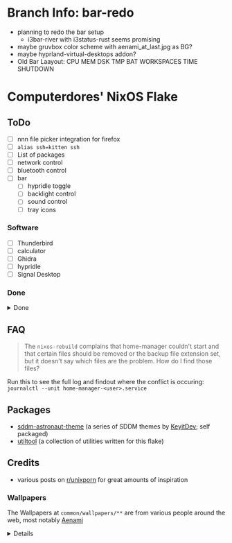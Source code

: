 # Branch Info: bar-redo
- planning to redo the bar setup
  - i3bar-river with i3status-rust seems promising
- maybe gruvbox color scheme with aenami\_at\_last.jpg as BG?
- maybe hyprland-virtual-desktops addon?
- Old Bar Laayout: CPU MEM DSK TMP BAT        WORKSPACES        TIME SHUTDOWN

# Computerdores' NixOS Flake
## ToDo
- [ ] nnn file picker integration for firefox
- [ ] `alias ssh=kitten ssh`
- [ ] List of packages
- [ ] network control
- [ ] bluetooth control
- [ ] bar
  - [ ] hypridle toggle
  - [ ] backlight control
  - [ ] sound control
  - [ ] tray icons

### Software
- [ ] Thunderbird
- [ ] calculator
- [ ] Ghidra
- [ ] hypridle
- [ ] Signal Desktop

### Done
<details>
<summary>Done</summary>

- [x] EWW: battery indicator time estimate tooltip
- [x] Credits section
- [x] ImHex
- [x] pwndbg
</details>

## FAQ
> The `nixos-rebuild` complains that home-manager couldn't start and that certain files should be removed or the backup file extension set, but it doesn't say which files are the problem. How do I find those files?

Run this to see the full log and findout where the conflict is occuring:
`journalctl --unit home-manager-<user>.service`

## Packages
- [sddm-astronaut-theme](https://github.com/Keyitdev/sddm-astronaut-theme) (a series of SDDM themes by [KeyitDev](https://github.com/Keyitdev); self packaged)
- [utiltool](https://github.com/Computerdores/utiltool) (a collection of utilities written for this flake)

## Credits
- various posts on [r/unixporn](https://www.reddit.com/r/unixporn/) for great amounts of inspiration

### Wallpapers
The Wallpapers at `common/wallpapers/**` are from various people around the web, most notably [Aenami](https://www.artstation.com/aenamiart)
<details>

|               Path               |                                   Artist                                   |
|----------------------------------|----------------------------------------------------------------------------|
| `aenami/*`                       | [Aenami](https://www.artstation.com/aenamiart)                             |
| `abandoned_satellite_dishes.jpg` | [Isaac Yeram Kim](https://www.artstation.com/isaacyeramkim)                |
| `escaping_the_well.jpg`          | N/A                                                                        |
| `fedex_cargo_ship.jpg`           | [Plumm](https://www.humanart.cz/portfolio/Plumm)                           |
| `ghost_in_the_shell.jpg`         | N/A                                                                        |
| `the_neon_shallows.png`          | [Leiko](https://www.deviantart.com/leikoi/art/The-Neon-Shallows-823330548) |
| `the_wormworld_saga_edited.jpg`  | [Daniel Lieske](https://daniellieske.artstation.com/)                      |

If you know the artist for one of the wallpapers where it says "N/A", please let me know!
</details>
